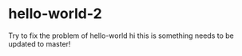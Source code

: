 # hello-world-2
Try to fix the problem of hello-world
hi this is something needs to be updated to master!

